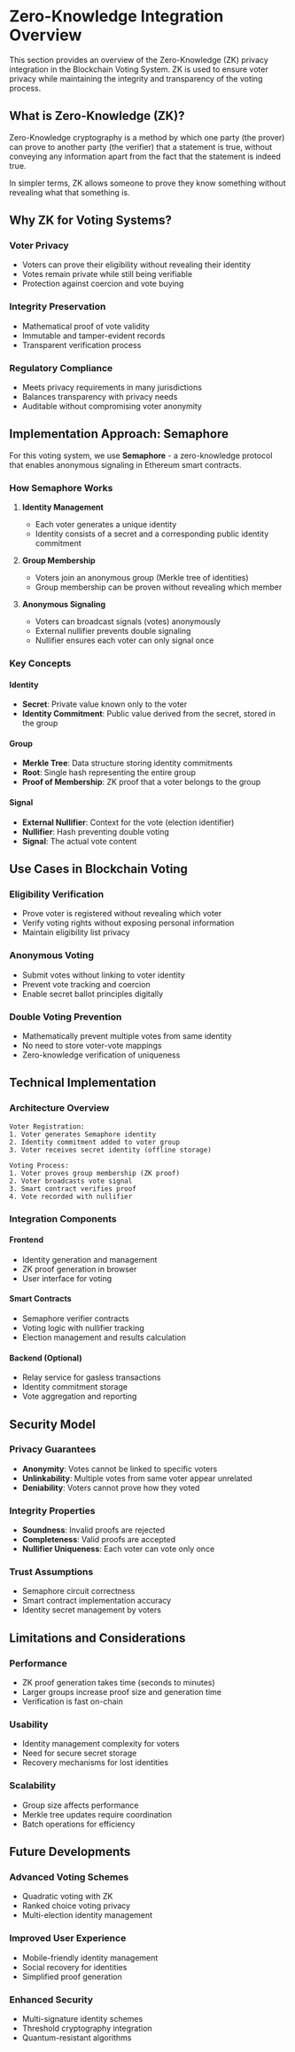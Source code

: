 # Zero-Knowledge Integration Overview

This section provides an overview of the Zero-Knowledge (ZK) privacy integration in the Blockchain Voting System. ZK is used to ensure voter privacy while maintaining the integrity and transparency of the voting process.

## What is Zero-Knowledge (ZK)?

Zero-Knowledge cryptography is a method by which one party (the prover) can prove to another party (the verifier) that a statement is true, without conveying any information apart from the fact that the statement is indeed true.

In simpler terms, ZK allows someone to prove they know something without revealing what that something is.

## Why ZK for Voting Systems?

### Voter Privacy
- Voters can prove their eligibility without revealing their identity
- Votes remain private while still being verifiable
- Protection against coercion and vote buying

### Integrity Preservation
- Mathematical proof of vote validity
- Immutable and tamper-evident records
- Transparent verification process

### Regulatory Compliance
- Meets privacy requirements in many jurisdictions
- Balances transparency with privacy needs
- Auditable without compromising voter anonymity

## Implementation Approach: Semaphore

For this voting system, we use **Semaphore** - a zero-knowledge protocol that enables anonymous signaling in Ethereum smart contracts.

### How Semaphore Works

1. **Identity Management**
   - Each voter generates a unique identity
   - Identity consists of a secret and a corresponding public identity commitment

2. **Group Membership**
   - Voters join an anonymous group (Merkle tree of identities)
   - Group membership can be proven without revealing which member

3. **Anonymous Signaling**
   - Voters can broadcast signals (votes) anonymously
   - External nullifier prevents double signaling
   - Nullifier ensures each voter can only signal once

### Key Concepts

#### Identity
- **Secret**: Private value known only to the voter
- **Identity Commitment**: Public value derived from the secret, stored in the group

#### Group
- **Merkle Tree**: Data structure storing identity commitments
- **Root**: Single hash representing the entire group
- **Proof of Membership**: ZK proof that a voter belongs to the group

#### Signal
- **External Nullifier**: Context for the vote (election identifier)
- **Nullifier**: Hash preventing double voting
- **Signal**: The actual vote content

## Use Cases in Blockchain Voting

### Eligibility Verification
- Prove voter is registered without revealing which voter
- Verify voting rights without exposing personal information
- Maintain eligibility list privacy

### Anonymous Voting
- Submit votes without linking to voter identity
- Prevent vote tracking and coercion
- Enable secret ballot principles digitally

### Double Voting Prevention
- Mathematically prevent multiple votes from same identity
- No need to store voter-vote mappings
- Zero-knowledge verification of uniqueness

## Technical Implementation

### Architecture Overview

```
Voter Registration:
1. Voter generates Semaphore identity
2. Identity commitment added to voter group
3. Voter receives secret identity (offline storage)

Voting Process:
1. Voter proves group membership (ZK proof)
2. Voter broadcasts vote signal
3. Smart contract verifies proof
4. Vote recorded with nullifier
```

### Integration Components

#### Frontend
- Identity generation and management
- ZK proof generation in browser
- User interface for voting

#### Smart Contracts
- Semaphore verifier contracts
- Voting logic with nullifier tracking
- Election management and results calculation

#### Backend (Optional)
- Relay service for gasless transactions
- Identity commitment storage
- Vote aggregation and reporting

## Security Model

### Privacy Guarantees
- **Anonymity**: Votes cannot be linked to specific voters
- **Unlinkability**: Multiple votes from same voter appear unrelated
- **Deniability**: Voters cannot prove how they voted

### Integrity Properties
- **Soundness**: Invalid proofs are rejected
- **Completeness**: Valid proofs are accepted
- **Nullifier Uniqueness**: Each voter can vote only once

### Trust Assumptions
- Semaphore circuit correctness
- Smart contract implementation accuracy
- Identity secret management by voters

## Limitations and Considerations

### Performance
- ZK proof generation takes time (seconds to minutes)
- Larger groups increase proof size and generation time
- Verification is fast on-chain

### Usability
- Identity management complexity for voters
- Need for secure secret storage
- Recovery mechanisms for lost identities

### Scalability
- Group size affects performance
- Merkle tree updates require coordination
- Batch operations for efficiency

## Future Developments

### Advanced Voting Schemes
- Quadratic voting with ZK
- Ranked choice voting privacy
- Multi-election identity management

### Improved User Experience
- Mobile-friendly identity management
- Social recovery for identities
- Simplified proof generation

### Enhanced Security
- Multi-signature identity schemes
- Threshold cryptography integration
- Quantum-resistant algorithms